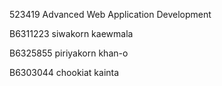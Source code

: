523419 Advanced Web Application Development

B6311223 siwakorn kaewmala

B6325855 piriyakorn khan-o

B6303044 chookiat kainta